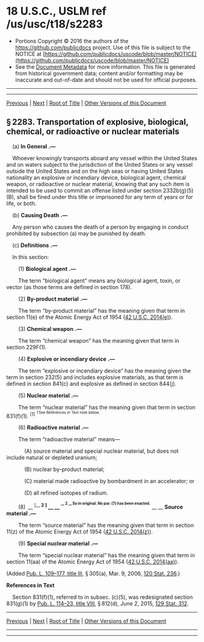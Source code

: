---
---

# 18 U.S.C., USLM ref /us/usc/t18/s2283

* Portions Copyright © 2016 the authors of the https://github.com/publicdocs project.
  Use of this file is subject to the NOTICE at [https://github.com/publicdocs/uscode/blob/master/NOTICE](https://github.com/publicdocs/uscode/blob/master/NOTICE)
* See the [Document Metadata](././../../../../..//README.md) for more information.
  This file is generated from historical government data; content and/or formatting may be inaccurate and out-of-date and should not be used for official purposes.

----------
----------

[Previous](./../../../../..//us/usc/t18/ptI/ch111/m__us_usc_t18_s2282B.md) | [Next](./../../../../..//us/usc/t18/ptI/ch111/m__us_usc_t18_s2284.md) | [Root of Title](./../../../../../) | [Other Versions of this Document](https://publicdocs.github.io/go/links?ns=uslm&ref=%2Fus%2Fusc%2Ft18%2Fs2283)

## § 2283. Transportation of explosive, biological, chemical, or radioactive or nuclear materials

    (a)  __In General__  __.—__ 

    Whoever knowingly transports aboard any vessel within the United States and on waters subject to the jurisdiction of the United States or any vessel outside the United States and on the high seas or having United States nationality an explosive or incendiary device, biological agent, chemical weapon, or radioactive or nuclear material, knowing that any such item is intended to be used to commit an offense listed under section 2332b(g)(5)(B), shall be fined under this title or imprisoned for any term of years or for life, or both.

    (b)  __Causing Death__  __.—__ 

    Any person who causes the death of a person by engaging in conduct prohibited by subsection (a) may be punished by death.

    (c)  __Definitions__  __.—__ 

    In this section:

        (1)  __Biological agent__  __.—__ 

        The term “biological agent” means any biological agent, toxin, or vector (as those terms are defined in section 178).

        (2)  __By-product material__  __.—__ 

        The term “by-product material” has the meaning given that term in section 11(e) of the Atomic Energy Act of 1954 ([42 U.S.C. 2014(e)][/us/usc/t42/s2014/e]).

        (3)  __Chemical weapon__  __.—__ 

        The term “chemical weapon” has the meaning given that term in section 229F(1).

        (4)  __Explosive or incendiary device__  __.—__ 

        The term “explosive or incendiary device” has the meaning given the term in section 232(5) and includes explosive materials, as that term is defined in section 841(c) and explosive as defined in section 844(j).

        (5)  __Nuclear material__  __.—__ 

        The term “nuclear material” has the meaning given that term in section 831(f)(1). <sup>\[1\]</sup>  <sup><sup> 1 See References in Text note below. </sup></sup> 

        (6)  __Radioactive material__  __.—__ 

        The term “radioactive material” means—

            (A) source material and special nuclear material, but does not include natural or depleted uranium;

            (B) nuclear by-product material;

            (C) material made radioactive by bombardment in an accelerator; or

            (D) all refined isotopes of radium.

        (8)  __ <sup>\[__  __2__  __\]</sup> __  __ <sup><sup> __  __2__  __ So in original. No par. (7) has been enacted.__  __ </sup></sup> __   __Source material__  __.—__ 

        The term “source material” has the meaning given that term in section 11(z) of the Atomic Energy Act of 1954 ([42 U.S.C. 2014(z)][/us/usc/t42/s2014/z]).

        (9)  __Special nuclear material__  __.—__ 

        The term “special nuclear material” has the meaning given that term in section 11(aa) of the Atomic Energy Act of 1954 ([42 U.S.C. 2014(aa)][/us/usc/t42/s2014/aa]).

(Added [Pub. L. 109–177, title III][/us/pl/109/177/tIII], § 305(a), Mar. 9, 2006, [120 Stat. 236][/us/stat/120/236].)

 __References in Text__ 

    Section 831(f)(1), referred to in subsec. (c)(5), was redesignated section 831(g)(1) by [Pub. L. 114–23, title VIII][/us/pl/114/23/tVIII], § 812(d), June 2, 2015, [129 Stat. 312][/us/stat/129/312].

----------

[Previous](./../../../../..//us/usc/t18/ptI/ch111/m__us_usc_t18_s2282B.md) | [Next](./../../../../..//us/usc/t18/ptI/ch111/m__us_usc_t18_s2284.md) | [Root of Title](./../../../../../) | [Other Versions of this Document](https://publicdocs.github.io/go/links?ns=uslm&ref=%2Fus%2Fusc%2Ft18%2Fs2283)

----------
----------

[/us/usc/t42/s2014/e]: https://publicdocs.github.io/go/links?ns=uslm&ref=%2Fus%2Fusc%2Ft42%2Fs2014%2Fe
[/us/usc/t42/s2014/z]: https://publicdocs.github.io/go/links?ns=uslm&ref=%2Fus%2Fusc%2Ft42%2Fs2014%2Fz
[/us/usc/t42/s2014/aa]: https://publicdocs.github.io/go/links?ns=uslm&ref=%2Fus%2Fusc%2Ft42%2Fs2014%2Faa
[/us/pl/109/177/tIII]: https://publicdocs.github.io/go/links?ns=uslm&ref=%2Fus%2Fpl%2F109%2F177%2FtIII
[/us/stat/120/236]: https://publicdocs.github.io/go/links?ns=uslm&ref=%2Fus%2Fstat%2F120%2F236
[/us/pl/114/23/tVIII]: https://publicdocs.github.io/go/links?ns=uslm&ref=%2Fus%2Fpl%2F114%2F23%2FtVIII
[/us/stat/129/312]: https://publicdocs.github.io/go/links?ns=uslm&ref=%2Fus%2Fstat%2F129%2F312


